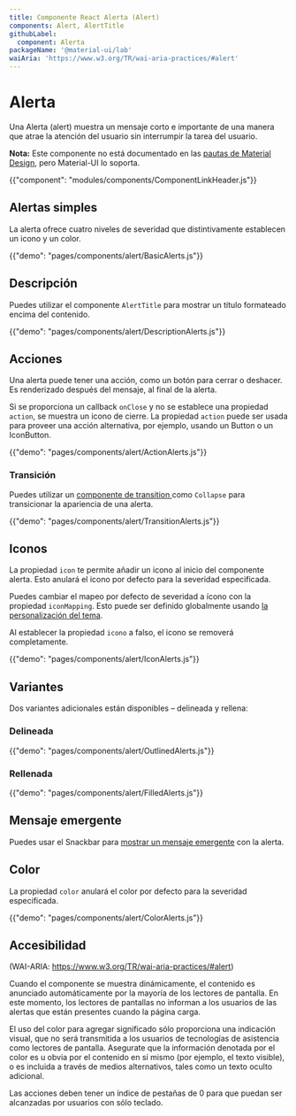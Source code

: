 ```yaml
---
title: Componente React Alerta (Alert)
components: Alert, AlertTitle
githubLabel:
  component: Alerta
packageName: '@material-ui/lab'
waiAria: 'https://www.w3.org/TR/wai-aria-practices/#alert'
---
```


# Alerta

<p class="description">Una Alerta (alert) muestra un mensaje corto e importante de una manera que atrae la atención del usuario sin interrumpir la tarea del usuario.</p>

**Nota:** Este componente no está documentado en las [ pautas de Material Design](https://material.io/), pero Material-UI lo soporta.

{{"component": "modules/components/ComponentLinkHeader.js"}}

## Alertas simples

La alerta ofrece cuatro niveles de severidad que distintivamente establecen un icono y un color.

{{"demo": "pages/components/alert/BasicAlerts.js"}}

## Descripción

Puedes utilizar el componente `AlertTitle` para mostrar un título formateado encima del contenido.

{{"demo": "pages/components/alert/DescriptionAlerts.js"}}

## Acciones

Una alerta puede tener una acción, como un botón para cerrar o deshacer. Es renderizado después del mensaje, al final de la alerta.

Si se proporciona un callback `onClose` y no se establece una propiedad `action`, se muestra un icono de cierre. La propiedad `action` puede ser usada para proveer una acción alternativa, por ejemplo, usando un Button o un IconButton.

{{"demo": "pages/components/alert/ActionAlerts.js"}}

### Transición

Puedes utilizar un [ componente de transition ](/components/transitions/) como `Collapse` para transicionar la apariencia de una alerta.

{{"demo": "pages/components/alert/TransitionAlerts.js"}}

## Iconos

La propiedad `icon` te permite añadir un icono al inicio del componente alerta. Esto anulará el icono por defecto para la severidad especificada.

Puedes cambiar el mapeo por defecto de severidad a ícono con la propiedad  `iconMapping`. Esto puede ser definido globalmente usando [la personalización del tema](/customization/globals/#default-props).

Al establecer la propiedad `icono` a falso, el icono se removerá completamente.

{{"demo": "pages/components/alert/IconAlerts.js"}}

## Variantes

Dos variantes adicionales están disponibles – delineada y rellena:

### Delineada

{{"demo": "pages/components/alert/OutlinedAlerts.js"}}

### Rellenada

{{"demo": "pages/components/alert/FilledAlerts.js"}}

## Mensaje emergente

Puedes usar el Snackbar para [mostrar un mensaje emergente](/components/snackbars/#customized-snackbars) con la alerta.

## Color

La propiedad `color` anulará el color por defecto para la severidad especificada.

{{"demo": "pages/components/alert/ColorAlerts.js"}}

## Accesibilidad

(WAI-ARIA: https://www.w3.org/TR/wai-aria-practices/#alert)

Cuando el componente se muestra dinámicamente, el contenido es anunciado automáticamente por la mayoría de los lectores de pantalla. En este momento, los lectores de pantallas no informan a los usuarios de las alertas que están presentes cuando la página carga.

El uso del color para agregar significado sólo proporciona una indicación visual, que no será transmitida a los usuarios de tecnologías de asistencia como lectores de pantalla. Asegurate que la información denotada por el color es u obvia por el contenido en sí mismo (por ejemplo, el texto visible), o es incluida a través de medios alternativos, tales como un texto oculto adicional.

Las acciones deben tener un índice de pestañas de 0 para que puedan ser alcanzadas por usuarios con sólo teclado.

